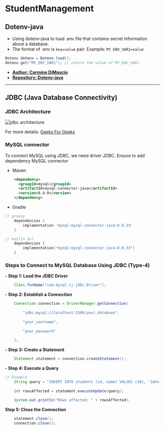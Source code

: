# StudentManagement

## Dotenv-java 

- Using dotenv-java to load .env file that contains secret information about a database.
- The format of .env is `key=value` pair. Example: `MY_ENV_VAR1=value`

````java
Dotenv dotenv = Dotenv.load();
dotenv.get("MY_ENV_VAR1"); // return the value of MY_ENV_VAR1
````

- <a href="https://github.com/cdimascio">**Author: Carmine DiMascio**</a>
- <a href="https://github.com/cdimascio/dotenv-java">**Repository: Dotenv-java**</a>
 
---

## JDBC (Java Database Connectivity)

### JDBC Architecture
<img src="https://media.geeksforgeeks.org/wp-content/uploads/20250117153514606749/JDBC-Architecture.webp" alt="jdbc architecture">

For more details: <a href="https://www.geeksforgeeks.org/java/introduction-to-jdbc/">Geeks For Geeks</a>

### MySQL connector

To connect MySQL using JDBC, we need driver JDBC. Ensure to add dependency MySQL connector

- Maven
````xml
    <dependency>
      <groupId>mysql</groupId>
      <artifactId>mysql-connector-java</artifactId>
      <version>8.4.0</version>
    </dependency>
````

- Gradle

````groovy
// groovy
    dependencies {
        implementation 'mysql:mysql-connector-java:8.0.33'
    }
````

````kotlin
// kotlin dsl
    dependencies {
        implementation("mysql:mysql-connector-java:8.0.33")
    }
````

### Steps to Connect to MySQL Database Using JDBC (Type-4)
**- Step 1: Load the JDBC Driver**
````java
    Class.forName("com.mysql.cj.jdbc.Driver");
````

**- Step 2: Establish a Connection**
```java
    Connection connection = DriverManager.getConnection(
    
        "jdbc:mysql://localhost:3306/your_database",
    
        "your_username",
    
        "your_password"
    
    );
```

**- Step 3: Create a Statement**
````java
    Statement statement = connection.createStatement();
````
**- Step 4: Execute a Query**
```java
// Example
    String query = "INSERT INTO students (id, name) VALUES (101, 'John Doe')";
    
    int rowsAffected = statement.executeUpdate(query);
    
    System.out.println("Rows affected: " + rowsAffected);
```

**Step 5: Close the Connection**
```java
    statement.close();
    connection.close();
```




